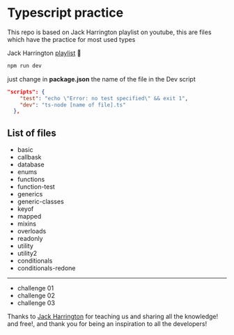 # Typescript practice 

This repo is based on Jack Harrington playlist on youtube, this are files which have the practice for most used types 

Jack Harrington [playlist](https://www.youtube.com/playlist?list=PLNqp92_EXZBJYFrpEzdO2EapvU0GOJ09n) :rocket:

```bash
npm run dev
```

just change in __package.json__ the name of the file in the Dev script

```json
"scripts": {
    "test": "echo \"Error: no test specified\" && exit 1",
    "dev": "ts-node [name of file].ts"
  },

```

## List of files

* basic
* callbask
* database
* enums
* functions
* function-test
* generics
* generic-classes
* keyof
* mapped
* mixins
* overloads
* readonly
* utility
* utility2
* conditionals
* conditionals-redone

***

* challenge 01
* challenge 02
* challenge 03

Thanks to [Jack Harrington](https://github.com/jherr) for teaching us and sharing all the knowledge! and free!, and thank you for being an inspiration to all the developers! 
